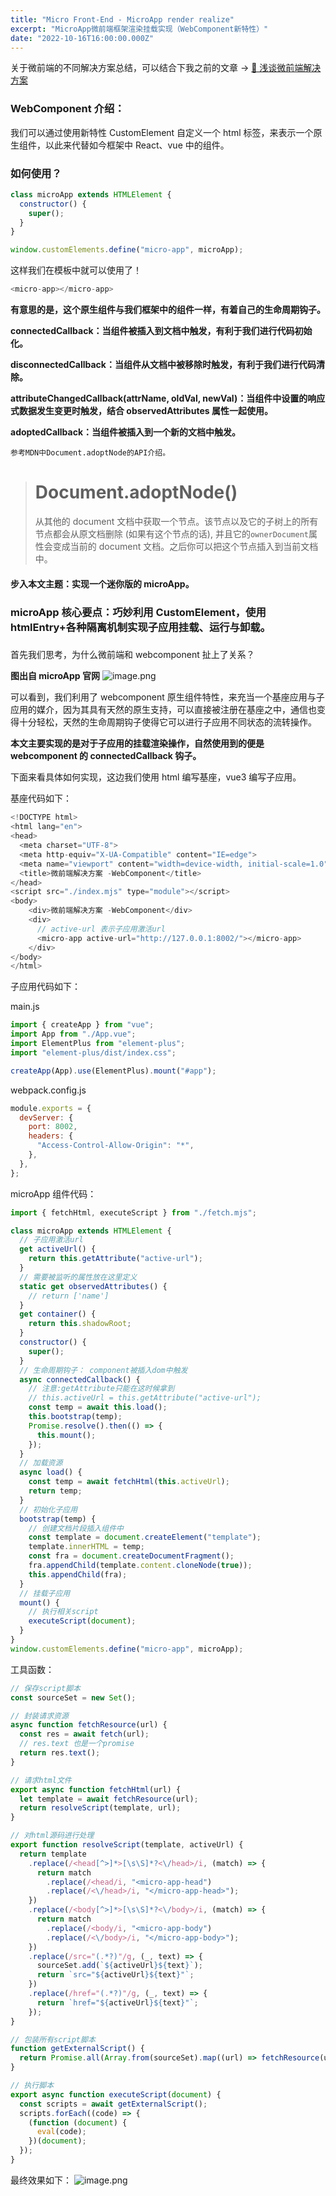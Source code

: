 ```yaml
---
title: "Micro Front-End - MicroApp render realize"
excerpt: "MicroApp微前端框架渲染挂载实现（WebComponent新特性）"
date: "2022-10-16T16:00:00.000Z"
---
```


关于微前端的不同解决方案总结，可以结合下我之前的文章 ->
[👾 浅谈微前端解决方案](https://juejin.cn/post/7149531106105098277?share_token=77b5ab8b-e8ba-4538-b983-ad0dd981ef44)

### WebComponent 介绍：

我们可以通过使用新特性 CustomElement 自定义一个 html 标签，来表示一个原生组件，以此来代替如今框架中 React、vue 中的组件。

### 如何使用？

```js
class microApp extends HTMLElement {
  constructor() {
    super();
  }
}
```

```js
window.customElements.define("micro-app", microApp);
```

这样我们在模板中就可以使用了！

```js
<micro-app></micro-app>
```

**有意思的是，这个原生组件与我们框架中的组件一样，有着自己的生命周期钩子。**

**connectedCallback：当组件被插入到文档中触发，有利于我们进行代码初始化。**

**disconnectedCallback：当组件从文档中被移除时触发，有利于我们进行代码清除。**

**attributeChangedCallback(attrName, oldVal, newVal)：当组件中设置的响应式数据发生变更时触发，结合 observedAttributes 属性一起使用。**

**adoptedCallback：当组件被插入到一个新的文档中触发。**

`参考MDN中Document.adoptNode的API介绍。`

> # Document.adoptNode()
>
> 从其他的 document 文档中获取一个节点。该节点以及它的子树上的所有节点都会从原文档删除 (如果有这个节点的话), 并且它的`ownerDocument`属性会变成当前的 document 文档。之后你可以把这个节点插入到当前文档中。

#### 步入本文主题：实现一个迷你版的 microApp。

### microApp 核心要点：巧妙利用 CustomElement，使用 htmlEntry+各种隔离机制实现子应用挂载、运行与卸载。

###

首先我们思考，为什么微前端和 webcomponent 扯上了关系？

**图出自 microApp 官网**
![image.png](https://p9-juejin.byteimg.com/tos-cn-i-k3u1fbpfcp/7e0201dfb54d4cf69dc8c4e82a5ec985~tplv-k3u1fbpfcp-watermark.image?)

可以看到，我们利用了 webcomponent 原生组件特性，来充当一个基座应用与子应用的媒介，因为其具有天然的原生支持，可以直接被注册在基座之中，通信也变得十分轻松，天然的生命周期钩子使得它可以进行子应用不同状态的流转操作。

**本文主要实现的是对于子应用的挂载渲染操作，自然使用到的便是 webcomponent 的 connectedCallback 钩子。**

下面来看具体如何实现，这边我们使用 html 编写基座，vue3 编写子应用。

基座代码如下：

```js
<!DOCTYPE html>
<html lang="en">
<head>
  <meta charset="UTF-8">
  <meta http-equiv="X-UA-Compatible" content="IE=edge">
  <meta name="viewport" content="width=device-width, initial-scale=1.0">
  <title>微前端解决方案 -WebComponent</title>
</head>
<script src="./index.mjs" type="module"></script>
<body>
    <div>微前端解决方案 -WebComponent</div>
    <div>
      // active-url 表示子应用激活url
      <micro-app active-url="http://127.0.0.1:8002/"></micro-app>
    </div>
</body>
</html>
```

子应用代码如下：

main.js

```js
import { createApp } from "vue";
import App from "./App.vue";
import ElementPlus from "element-plus";
import "element-plus/dist/index.css";

createApp(App).use(ElementPlus).mount("#app");
```

webpack.config.js

```js
module.exports = {
  devServer: {
    port: 8002,
    headers: {
      "Access-Control-Allow-Origin": "*",
    },
  },
};
```

microApp 组件代码：

```js
import { fetchHtml, executeScript } from "./fetch.mjs";

class microApp extends HTMLElement {
  // 子应用激活url
  get activeUrl() {
    return this.getAttribute("active-url");
  }
  // 需要被监听的属性放在这里定义
  static get observedAttributes() {
    // return ['name']
  }
  get container() {
    return this.shadowRoot;
  }
  constructor() {
    super();
  }
  // 生命周期钩子： component被插入dom中触发
  async connectedCallback() {
    // 注意:getAttribute只能在这时候拿到
    // this.activeUrl = this.getAttribute("active-url");
    const temp = await this.load();
    this.bootstrap(temp);
    Promise.resolve().then(() => {
      this.mount();
    });
  }
  // 加载资源
  async load() {
    const temp = await fetchHtml(this.activeUrl);
    return temp;
  }
  // 初始化子应用
  bootstrap(temp) {
    // 创建文档片段插入组件中
    const template = document.createElement("template");
    template.innerHTML = temp;
    const fra = document.createDocumentFragment();
    fra.appendChild(template.content.cloneNode(true));
    this.appendChild(fra);
  }
  // 挂载子应用
  mount() {
    // 执行相关script
    executeScript(document);
  }
}
window.customElements.define("micro-app", microApp);
```

工具函数：

```js
// 保存script脚本
const sourceSet = new Set();

// 封装请求资源
async function fetchResource(url) {
  const res = await fetch(url);
  // res.text 也是一个promise
  return res.text();
}

// 请求html文件
export async function fetchHtml(url) {
  let template = await fetchResource(url);
  return resolveScript(template, url);
}

// 对html源码进行处理
export function resolveScript(template, activeUrl) {
  return template
    .replace(/<head[^>]*>[\s\S]*?<\/head>/i, (match) => {
      return match
        .replace(/<head/i, "<micro-app-head")
        .replace(/<\/head>/i, "</micro-app-head>");
    })
    .replace(/<body[^>]*>[\s\S]*?<\/body>/i, (match) => {
      return match
        .replace(/<body/i, "<micro-app-body")
        .replace(/<\/body>/i, "</micro-app-body>");
    })
    .replace(/src="(.*?)"/g, (_, text) => {
      sourceSet.add(`${activeUrl}${text}`);
      return `src="${activeUrl}${text}"`;
    })
    .replace(/href="(.*?)"/g, (_, text) => {
      return `href="${activeUrl}${text}"`;
    });
}

// 包装所有script脚本
function getExternalScript() {
  return Promise.all(Array.from(sourceSet).map((url) => fetchResource(url)));
}

// 执行脚本
export async function executeScript(document) {
  const scripts = await getExternalScript();
  scripts.forEach((code) => {
    (function (document) {
      eval(code);
    })(document);
  });
}
```

最终效果如下：
![image.png](https://p9-juejin.byteimg.com/tos-cn-i-k3u1fbpfcp/4c171a675b1e497fb956fdcca60fcbf6~tplv-k3u1fbpfcp-watermark.image?)
